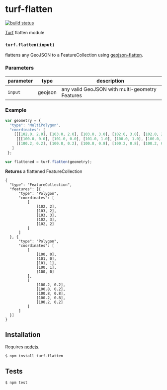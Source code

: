 # turf-flatten

[![build status](https://secure.travis-ci.org/Turfjs/turf-flatten.png)](http://travis-ci.org/Turfjs/turf-flatten)

[Turf](http://turfjs.org/) flatten module


### `turf.flatten(input)`

flattens any GeoJSON to a FeatureCollection using [geojson-flatten](https://github.com/mapbox/geojson-flatten).


### Parameters

| parameter | type    | description                                    |
| --------- | ------- | ---------------------------------------------- |
| `input`   | geojson | any valid GeoJSON with multi-geometry Features |


### Example

```js
var geometry = { 
  "type": "MultiPolygon",
  "coordinates": [
    [[[102.0, 2.0], [103.0, 2.0], [103.0, 3.0], [102.0, 3.0], [102.0, 2.0]]],
     [[[100.0, 0.0], [101.0, 0.0], [101.0, 1.0], [100.0, 1.0], [100.0, 0.0]],
     [[100.2, 0.2], [100.8, 0.2], [100.8, 0.8], [100.2, 0.8], [100.2, 0.2]]]
   ]
 };

var flattened = turf.flatten(geometry);
```

**Returns** a flattened FeatureCollection
```
{
  "type": "FeatureCollection",
  "features": [{
      "type": "Polygon",
      "coordinates": [
          [
              [102, 2],
              [103, 2],
              [103, 3],
              [102, 3],
              [102, 2]
          ]
      ]
  }, {
      "type": "Polygon",
      "coordinates": [
          [
              [100, 0],
              [101, 0],
              [101, 1],
              [100, 1],
              [100, 0]
          ],
          [
              [100.2, 0.2],
              [100.8, 0.2],
              [100.8, 0.8],
              [100.2, 0.8],
              [100.2, 0.2]
          ]
      ]
  }]
}
```

## Installation

Requires [nodejs](http://nodejs.org/).

```sh
$ npm install turf-flatten
```

## Tests

```sh
$ npm test
```


